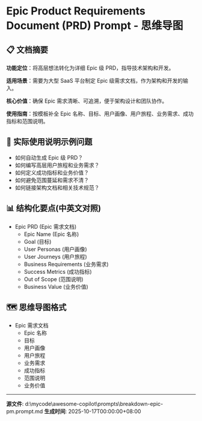 # Epic Product Requirements Document (PRD) Prompt - 思维导图

## 📋 文档摘要

**功能定位**：将高层想法转化为详细 Epic 级 PRD，指导技术架构和开发。

**适用场景**：需要为大型 SaaS 平台制定 Epic 级需求文档，作为架构和开发的输入。

**核心价值**：确保 Epic 需求清晰、可追溯，便于架构设计和团队协作。

**使用指南**：按模板补全 Epic 名称、目标、用户画像、用户旅程、业务需求、成功指标和范围说明。

## 🎯 实际使用说明示例问题

- 如何自动生成 Epic 级 PRD？
- 如何编写高层用户旅程和业务需求？
- 如何定义成功指标和业务价值？
- 如何避免范围蔓延和需求不清？
- 如何链接架构文档和相关技术规范？

## 📊 结构化要点(中英文对照)

- Epic PRD (Epic 需求文档)
  - Epic Name (Epic 名称)
  - Goal (目标)
  - User Personas (用户画像)
  - User Journeys (用户旅程)
  - Business Requirements (业务需求)
  - Success Metrics (成功指标)
  - Out of Scope (范围说明)
  - Business Value (业务价值)

## 🗺️ 思维导图格式

- Epic 需求文档
  - Epic 名称
  - 目标
  - 用户画像
  - 用户旅程
  - 业务需求
  - 成功指标
  - 范围说明
  - 业务价值

---
**源文件**: d:\mycode\awesome-copilot\prompts\breakdown-epic-pm.prompt.md
**生成时间**: 2025-10-17T00:00:00+08:00
